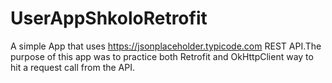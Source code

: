 # UserAppShkoloRetrofit
A simple App that uses https://jsonplaceholder.typicode.com REST API.The purpose of this app was to practice both Retrofit and OkHttpClient
way to hit a request call from the API.
